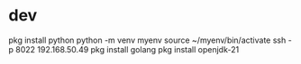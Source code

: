 # dev
pkg install python
python -m venv myenv
source ~/myenv/bin/activate
ssh -p 8022 192.168.50.49
pkg install golang
pkg install openjdk-21